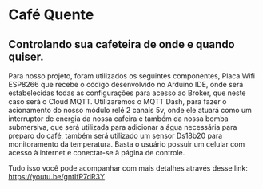 

# Café Quente
## Controlando sua cafeteira de onde e quando quiser.

Para nosso projeto, foram utilizados os seguintes componentes, Placa Wifi ESP8266 que recebe o código desenvolvido no Arduino IDE, 
onde será estabelecidas todas as configurações para acesso ao Broker, que neste caso será o Cloud MQTT. Utilizaremos o MQTT Dash, 
para fazer o acionamento do nosso módulo relé 2 canais 5v, onde ele atuará como um interruptor de energia da nossa cafeira e também
da nossa bomba submersiva, que será utilizada para adicionar a água necessária para preparo do café, também será utilizado um sensor Ds18b20 para monitoramento da temperatura. Basta o usuário possuir um celular com acesso à internet e conectar-se à página de controle.

Tudo isso você pode acompanhar com mais detalhes através desse link: https://youtu.be/gntIfP7dR3Y

